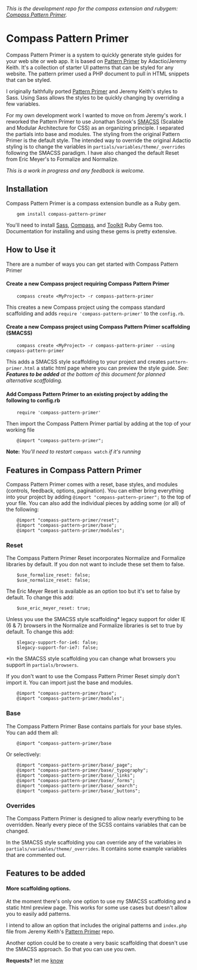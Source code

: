 _This is the development repo for the compass extension and rubygem: [Compass Pattern Primer](https://rubygems.org/gems/compass-pattern-primer)._

# Compass Pattern Primer
Compass Pattern Primer is a system to quickly generate style guides for your web site or web app. It is based on [Pattern Primer](https://github.com/adactio/Pattern-Primer) by Adactio/Jeremy Keith. It's a collection of starter UI patterns that can be styled for any website. The pattern primer used a PHP document to pull in HTML snippets that can be styled. 

I originally faithfully ported  [Pattern Primer](https://github.com/alienresident/Pattern-Primer) and Jeremy Keith's styles to Sass. Using Sass allows the styles to be quickly changing by overriding a few variables. 

For my own development work I wanted to move on from Jeremy's work. I reworked the Pattern Primer to use Jonathan Snook's [SMACSS](http://smacss.com/) \(Scalable and Modular Architecture for CSS\) as an organizing principle. I separated the partials into base and modules. The styling from the original Pattern Primer is the default style. The intended way to override the original Adactio styling is to change the variables in `partials/variables/theme/_overrides` following the SMACSS paradigm. I have also changed the default Reset from Eric Meyer's to Formalize and Normalize.

*This is a work in progress and any feedback is welcome.* 

## Installation
Compass Pattern Primer is a compass extension bundle as a Ruby gem.
   
```
	gem install compass-pattern-primer
```
You'll need to install [Sass](http://sass-lang.com/), [Compass](http://compass-style.org/), and [Toolkit](https://github.com/Team-Sass/toolkit) Ruby Gems too. Documentation for installing and using these gems is pretty extensive. 

## How to Use it
There are a number of ways you can get started with Compass Pattern Primer

#### Create a new Compass project requiring Compass Pattern Primer 
```
	compass create <MyProject> -r compass-pattern-primer 
```
This creates a new Compass project using the compass standard scaffolding and adds `require 'compass-pattern-primer'` to the `config.rb`.
  
#### Create a new Compass project using Compass Pattern Primer scaffolding \(SMACSS\)
```
	compass create <MyProject> -r compass-pattern-primer --using compass-pattern-primer 
```
This adds a SMACSS style scaffolding to your project and creates `pattern-primer.html` a static html page where you can preview the style guide. *See: **Features to be added** at the bottom of this document for planned alternative scaffolding.* 

#### Add Compass Pattern Primer to an existing project by adding the following to config.rb
```
    require 'compass-pattern-primer'
```
Then import the Compass Pattern Primer partial by adding at the top of your working file
```
	@import "compass-pattern-primer";
```
**Note:** *You'll need to restart* `compass watch` *if it's running*

## Features in Compass Pattern Primer

Compass Pattern Primer comes with a reset, base styles, and modules \(controls, feedback, options, pagination\). You can either bring everything into your project by adding `@import "compass-pattern-primer";` to the top of your file. You can also add the individual pieces by adding some (or all) of the following: 

```
	@import "compass-pattern-primer/reset"; 
	@import "compass-pattern-primer/base";
	@import "compass-pattern-primer/modules";
```
 
### Reset
The Compass Pattern Primer Reset incorporates Normalize and Formalize libraries by default. If you don not want to include these set them to false.

```
    $use_formalize_reset: false;
    $use_normalize_reset: false;
```

The Eric Meyer Reset is available as an option too but it's set to false by default. To change this add:
 
```
	$use_eric_meyer_reset: true;
```

Unless you use the SMACSS style scaffolding* legacy support for older IE (6 & 7) browsers in the Normalize and Formalize libraries is set to true by default. To change this add:

```
    $legacy-support-for-ie6: false;
    $legacy-support-for-ie7: false;
```

*In the SMACSS style scaffolding you can change what browsers you support in `partials/browsers`.

If you don't want to use the Compass Pattern Primer Reset simply don't import it. You can import just the base and modules.

```
	@import "compass-pattern-primer/base";
	@import "compass-pattern-primer/modules";
```	    

### Base
The Compass Pattern Primer Base contains partials for your base styles.
You can add them all:

```
	@import "compass-pattern-primer/base
```
Or selectively:

```
	@import "compass-pattern-primer/base/_page";
	@import "compass-pattern-primer/base/_typography";
	@import "compass-pattern-primer/base/_links";
	@import "compass-pattern-primer/base/_forms";
	@import "compass-pattern-primer/base/_search";
	@import "compass-pattern-primer/base/_buttons";    
```



### Overrides
The Compass Pattern Primer is designed to allow nearly everything to be overridden. Nearly every piece of the SCSS contains variables that can be changed.
 
In the SMACSS style scaffolding you can override any of the variables in `partials/variables/theme/_overrides`. It contains some example variables that are commented out.
 

## Features to be added
#### More scaffolding options.
At the moment there's only one option to use my SMACSS scaffolding and a static html preview page. This works for some use cases but doesn't allow you to easily add patterns. 

I intend to allow an option that includes the original patterns and `index.php` file from Jeremy Keith's [Pattern Primer](https://github.com/adactio/Pattern-Primer) repo. 

Another option could be to create a very basic scaffolding that doesn't use the SMACSS approach. So that you can use you own. 

**Requests?** let me [know](mailto:mark@alienresident.net)